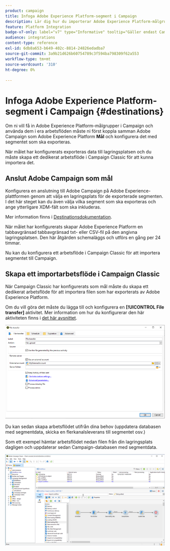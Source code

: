 ```yaml
---
product: campaign
title: Infoga Adobe Experience Platform-segment i Campaign
description: Lär dig hur du importerar Adobe Experience Platform-målgrupper till Campaign Classic
feature: Platform Integration
badge-v7-only: label="v7" type="Informative" tooltip="Gäller endast Campaign Classic v7"
audience: integrations
content-type: reference
exl-id: 6db8a653-b649-402c-8814-24826edadba7
source-git-commit: 3a9b21d626b60754789c3f594ba798309f62a553
workflow-type: tm+mt
source-wordcount: '310'
ht-degree: 0%

---
```


# Infoga Adobe Experience Platform-segment i Campaign {#destinations}



Om ni vill få in Adobe Experience Platform-målgrupper i Campaign och använda dem i era arbetsflöden måste ni först koppla samman Adobe Campaign som Adobe Experience Platform **Mål** och konfigurera det med segmentet som ska exporteras.

När målet har konfigurerats exporteras data till lagringsplatsen och du måste skapa ett dedikerat arbetsflöde i Campaign Classic för att kunna importera det.

## Anslut Adobe Campaign som mål

Konfigurera en anslutning till Adobe Campaign på Adobe Experience-plattformen genom att välja en lagringsplats för de exporterade segmenten. I det här steget kan du även välja vilka segment som ska exporteras och ange ytterligare XDM-fält som ska inkluderas.

Mer information finns i [Destinationsdokumentation](https://experienceleague.adobe.com/docs/experience-platform/destinations/catalog/email-marketing/adobe-campaign.html).

När målet har konfigurerats skapar Adobe Experience Platform en tabbavgränsad tabbavgränsad txt- eller CSV-fil på den angivna lagringsplatsen. Den här åtgärden schemaläggs och utförs en gång per 24 timmar.

Nu kan du konfigurera ett arbetsflöde i Campaign Classic för att importera segmentet till Campaign.

## Skapa ett importarbetsflöde i Campaign Classic

När Campaign Classic har konfigurerats som mål måste du skapa ett dedikerat arbetsflöde för att importera filen som har exporterats av Adobe Experience Platform.

Om du vill göra det måste du lägga till och konfigurera en **[!UICONTROL File transfer]** aktivitet. Mer information om hur du konfigurerar den här aktiviteten finns i [det här avsnittet](../../workflow/using/file-transfer.md).

![](assets/rtcdp-file-transfer.png)

Du kan sedan skapa arbetsflödet utifrån dina behov (uppdatera databasen med segmentdata, skicka en flerkanalsleverans till segmentet osv.)

Som ett exempel hämtar arbetsflödet nedan filen från din lagringsplats dagligen och uppdaterar sedan Campaign-databasen med segmentdata.

![](assets/rtcdp-workflow.png)
